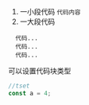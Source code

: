 1. 一小段代码
   `代码内容`
2. 一大段代码

```
  代码...
  代码...
  代码...
```

可以设置代码块类型

```Typescript
//tset
const a = 4;
```

